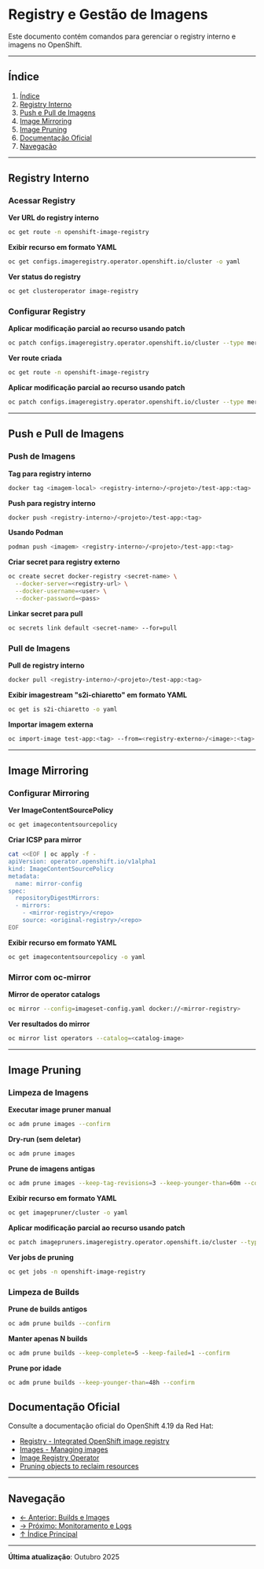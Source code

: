 # Registry e Gestão de Imagens

Este documento contém comandos para gerenciar o registry interno e imagens no OpenShift.

---

## Índice

1. [Índice](#índice)
2. [Registry Interno](#registry-interno)
3. [Push e Pull de Imagens](#push-e-pull-de-imagens)
4. [Image Mirroring](#image-mirroring)
5. [Image Pruning](#image-pruning)
6. [Documentação Oficial](#documentação-oficial)
7. [Navegação](#navegação)
---

## Registry Interno

### Acessar Registry
**Ver URL do registry interno**

```bash
oc get route -n openshift-image-registry
```

**Exibir recurso em formato YAML**

```bash
oc get configs.imageregistry.operator.openshift.io/cluster -o yaml
```

**Ver status do registry**

```bash
oc get clusteroperator image-registry
```

### Configurar Registry
**Aplicar modificação parcial ao recurso usando patch**

```bash
oc patch configs.imageregistry.operator.openshift.io/cluster --type merge -p '{"spec":{"defaultRoute":true}}'
```

**Ver route criada**

```bash
oc get route -n openshift-image-registry
```

**Aplicar modificação parcial ao recurso usando patch**

```bash
oc patch configs.imageregistry.operator.openshift.io/cluster --type merge -p '{"spec":{"storage":{"pvc":{"claim":""}}}}'
```

---

## Push e Pull de Imagens

### Push de Imagens
**Tag para registry interno**

```bash ignore-test
docker tag <imagem-local> <registry-interno>/<projeto>/test-app:<tag>
```

**Push para registry interno**

```bash ignore-test
docker push <registry-interno>/<projeto>/test-app:<tag>
```

**Usando Podman**

```bash ignore-test
podman push <imagem> <registry-interno>/<projeto>/test-app:<tag>
```

**Criar secret para registry externo**

```bash ignore-test
oc create secret docker-registry <secret-name> \
  --docker-server=<registry-url> \
  --docker-username=<user> \
  --docker-password=<pass>
```

**Linkar secret para pull**

```bash ignore-test
oc secrets link default <secret-name> --for=pull
```

### Pull de Imagens
**Pull de registry interno**

```bash ignore-test
docker pull <registry-interno>/<projeto>/test-app:<tag>
```

**Exibir imagestream "s2i-chiaretto" em formato YAML**

```bash
oc get is s2i-chiaretto -o yaml
```

**Importar imagem externa**

```bash ignore-test
oc import-image test-app:<tag> --from=<registry-externo>/<image>:<tag> --confirm
```

---

## Image Mirroring

### Configurar Mirroring
**Ver ImageContentSourcePolicy**

```bash
oc get imagecontentsourcepolicy
```

**Criar ICSP para mirror**

```bash ignore-test
cat <<EOF | oc apply -f -
apiVersion: operator.openshift.io/v1alpha1
kind: ImageContentSourcePolicy
metadata:
  name: mirror-config
spec:
  repositoryDigestMirrors:
  - mirrors:
    - <mirror-registry>/<repo>
    source: <original-registry>/<repo>
EOF
```

**Exibir recurso em formato YAML**

```bash
oc get imagecontentsourcepolicy -o yaml
```

### Mirror com oc-mirror
**Mirror de operator catalogs**

```bash ignore-test
oc mirror --config=imageset-config.yaml docker://<mirror-registry>
```

**Ver resultados do mirror**

```bash ignore-test
oc mirror list operators --catalog=<catalog-image>
```

---

## Image Pruning

### Limpeza de Imagens
**Executar image pruner manual**

```bash ignore-test
oc adm prune images --confirm
```

**Dry-run (sem deletar)**

```bash ignore-test
oc adm prune images
```

**Prune de imagens antigas**

```bash ignore-test
oc adm prune images --keep-tag-revisions=3 --keep-younger-than=60m --confirm
```

**Exibir recurso em formato YAML**

```bash
oc get imagepruner/cluster -o yaml
```

**Aplicar modificação parcial ao recurso usando patch**

```bash
oc patch imagepruners.imageregistry.operator.openshift.io/cluster --type merge -p '{"spec":{"schedule":"0 0 * * *","suspend":false,"keepTagRevisions":3}}'
```

**Ver jobs de pruning**

```bash
oc get jobs -n openshift-image-registry
```

### Limpeza de Builds
**Prune de builds antigos**

```bash ignore-test
oc adm prune builds --confirm
```

**Manter apenas N builds**

```bash ignore-test
oc adm prune builds --keep-complete=5 --keep-failed=1 --confirm
```

**Prune por idade**

```bash ignore-test
oc adm prune builds --keep-younger-than=48h --confirm
```

## Documentação Oficial

Consulte a documentação oficial do OpenShift 4.19 da Red Hat:

- <a href="https://docs.redhat.com/en/documentation/openshift_container_platform/4.19/html/registry">Registry - Integrated OpenShift image registry</a>
- <a href="https://docs.redhat.com/en/documentation/openshift_container_platform/4.19/html/images">Images - Managing images</a>
- <a href="https://docs.redhat.com/en/documentation/openshift_container_platform/4.19/html/registry/configuring-registry-operator">Image Registry Operator</a>
- <a href="https://docs.redhat.com/en/documentation/openshift_container_platform/4.19/html/building_applications">Pruning objects to reclaim resources</a>
---


## Navegação

- [← Anterior: Builds e Images](09-builds-images.md)
- [→ Próximo: Monitoramento e Logs](11-monitoramento-logs.md)
- [↑ Índice Principal](README.md)

---

**Última atualização**: Outubro 2025
